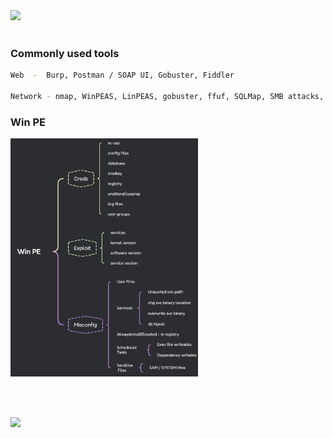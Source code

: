 
<img src=https://github.com/sny7er/sny7er/assets/120743732/e0a04989-27d5-41d8-9801-4dd9a72eea31 width=300>

<br />
<br />

### Commonly used tools

```bash
Web  -  Burp, Postman / SOAP UI, Gobuster, Fiddler

Network - nmap, WinPEAS, LinPEAS, gobuster, ffuf, SQLMap, SMB attacks, CrackMapExec, psexec, Responder,  Metasploit, wmic, evil-winrm, ldapsearch, MimiKatz, Kerberoast, Impacket, Bloodhound, PTH, proxychains, chisel, Evilginx, hashcat, John the Ripper

```

### Win PE
<img src=https://github.com/sny7er/sny7er/blob/main/WinPE_mindmap.jpg width=300>



<br /><br />

<img src="https://i.giphy.com/media/v1.Y2lkPTc5MGI3NjExYmJxd2h3MTMzOG92ZmFnNXNqb2s5OWh2M2w1dzR1aDh0MGZyN3UwciZlcD12MV9pbnRlcm5hbF9naWZfYnlfaWQmY3Q9Zw/hWdFMULfGxXScOsG0X/giphy.gif" width="400">


